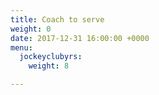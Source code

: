 ```yaml
---
title: Coach to serve
weight: 0
date: 2017-12-31 16:00:00 +0000
menu:
  jockeyclubyrs:
    weight: 8

---
```

